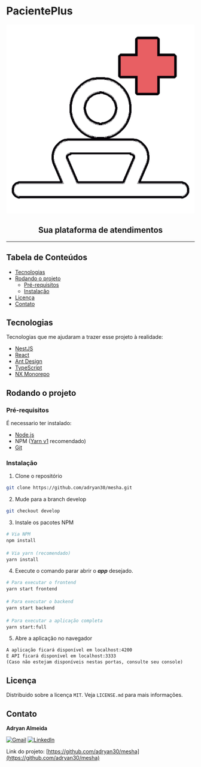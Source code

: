 # PacientePlus <!-- omit in toc -->

<div align="center">

![PacientePlus Logo](./assets/logo.png)

## Sua plataforma de atendimentos <!-- omit in toc -->

</div>

---

## Tabela de Conteúdos <!-- omit in toc -->

- [Tecnologias](#tecnologias)
- [Rodando o projeto](#rodando-o-projeto)
  - [Pré-requisitos](#pré-requisitos)
  - [Instalação](#instalação)
- [Licença](#licença)
- [Contato](#contato)

<!-- ABOUT THE PROJECT -->

## Tecnologias

Tecnologias que me ajudaram a trazer esse projeto à realidade:

- [NestJS](https://nestjs.com/)
- [React](https://pt-br.reactjs.org/)
- [Ant Design](https://ant.design/)
- [TypeScript](https://www.typescriptlang.org/)
- [NX Monorepo](https://nx.dev/react)

<!-- GETTING STARTED -->

## Rodando o projeto

### Pré-requisitos

É necessario ter instalado:

- [Node.js](https://nodejs.org/)
- NPM ([Yarn v1](https://classic.yarnpkg.com/lang/en/) recomendado)
- [Git](https://git-scm.com/)

### Instalação

1. Clone o repositório

```sh
git clone https://github.com/adryan30/mesha.git
```

2. Mude para a branch develop

```sh
git checkout develop
```

3. Instale os pacotes NPM

```sh
# Via NPM
npm install

# Via yarn (recomendado)
yarn install
```

4. Execute o comando parar abrir o **_app_** desejado.

```sh
# Para executar o frontend
yarn start frontend

# Para executar o backend
yarn start backend

# Para executar a aplicação completa
yarn start:full

```

5. Abre a aplicação no navegador
```
A aplicação ficará disponível em localhost:4200
E API ficará disponível em localhost:3333
(Caso não estejam disponíveis nestas portas, consulte seu console)
``` 

<!-- LICENSE -->

## Licença

Distribuido sobre a licença `MIT`. Veja `LICENSE.md` para mais informações.

<!-- CONTACT -->

## Contato

**Adryan Almeida**

[![Gmail][gmail-shield]][gmail-url]
[![LinkedIn][linkedin-shield]][linkedin-url]

Link do projeto: [https://github.com/adryan30/mesha](https://github.com/adryan30/mesha)

<!-- MARKDOWN LINKS & IMAGES -->

[gmail-shield]: https://img.shields.io/badge/email-red?logo=gmail&style=for-the-badge&colorB=555
[gmail-url]: mailto:adryan.software@gmail.com
[linkedin-shield]: https://img.shields.io/badge/-LinkedIn-black.svg?style=for-the-badge&logo=linkedin&colorB=555
[linkedin-url]: https://linkedin.com/in/adryanalmeida
[product-screenshot]: ./assets/landing.png
